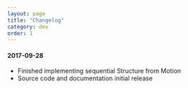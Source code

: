 ```yaml
---
layout: page
title: "Changelog"
category: dev
order: 1
---
```


#### 2017-09-28
* Finished implementing sequential Structure from Motion
* Source code and documentation initial release